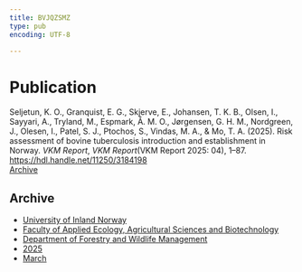 ```yaml
---
title: BVJQZSMZ
type: pub
encoding: UTF-8

---
```

<h1>Publication</h1>
<article id="csl-bib-container-BVJQZSMZ" class="csl-bib-container">
  <div class="csl-bib-body"> <div class="csl-entry">Seljetun, K. O., Granquist, E. G., Skjerve, E., Johansen, T. K. B., Olsen, I., Sayyari, A., Tryland, M., Espmark, Å. M. O., Jørgensen, G. H. M., Nordgreen, J., Olesen, I., Patel, S. J., Ptochos, S., Vindas, M. A., &#38; Mo, T. A. (2025). Risk assessment of bovine tuberculosis introduction and establishment in Norway. <i>VKM Report</i>, <i>VKM Report</i>(VKM Report 2025: 04), 1–87. <a href="https://hdl.handle.net/11250/3184198">https://hdl.handle.net/11250/3184198</a></div> </div>
  <div class="csl-bib-buttons">
    <a href="#taxonomy-article-BVJQZSMZ" alt="archive" class="csl-bib-button">Archive</a>
  </div>
  <div id="csl-bib-meta-container-BVJQZSMZ"></div>
</article>
<div id="csl-bib-meta-BVJQZSMZ" class="csl-bib-meta">
  <article id="taxonomy-article-BVJQZSMZ" class="taxonomy-article">
    <h1>Archive</h1>
    <ul>
      <li><a href="{{< params subfolder >}}en/archive/?key=3DCRN523">University of Inland Norway</a></li>
      <li><a href="{{< params subfolder >}}en/archive/?key=T77LXH6D">Faculty of Applied Ecology, Agricultural Sciences and Biotechnology</a></li>
      <li><a href="{{< params subfolder >}}en/archive/?key=7TRARPE3">Department of Forestry and Wildlife Management</a></li>
      <li><a href="{{< params subfolder >}}en/archive/?key=H5L4MZHE">2025</a></li>
      <li><a href="{{< params subfolder >}}en/archive/?key=IQQJNV9X">March</a></li>
    </ul>
  </article>
</div>
